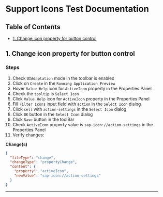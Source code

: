 # Support Icons Test Documentation

## Table of Contents

- [1. Change icon property for button control](#1-change-icon-property-for-button-control)

<a id="1-change-icon-property-for-button-control"></a>
## 1. Change icon property for button control

### Steps

1. Check `UIAdaptation` mode in the toolbar is enabled
2. Click on `Create` in the `Running Application Preview`
3. Hover `Value Help` icon for `ActiveIcon` property in the Properties Panel
4. Check the `tooltip` is `Select Icon`
5. Click `Value Help` icon for `ActiveIcon` property in the Properties Panel
6. Fill `Filter Icons` input field with `action` in the `Select Icon` dialog
7. Click `cell` with `action-settings` in the `Select Icon` dialog
8. Click `OK` button in the `Select Icon` dialog
9. Click `Save` button in the toolBar
10. Check `ActiveIcon` property value is `sap-icon://action-settings` in the Properties Panel
11. Verify changes:

**Change(s)**

```json
{
  "fileType": "change",
  "changeType": "propertyChange",
  "content": {
    "property": "activeIcon",
    "newValue": "sap-icon://action-settings"
  }
}
```



---

